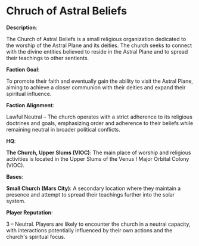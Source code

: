 # Chruch of Astral Beliefs

**Description**: 

The Church of Astral Beliefs is a small religious organization dedicated to the worship of the Astral Plane and its deities. The church seeks to connect with the divine entities believed to reside in the Astral Plane and to spread their teachings to other sentients.

**Faction Goal**:

To promote their faith and eventually gain the ability to visit the Astral Plane, aiming to achieve a closer communion with their deities and expand their spiritual influence.

**Faction Alignment**:

Lawful Neutral – The church operates with a strict adherence to its religious doctrines and goals, emphasizing order and adherence to their beliefs while remaining neutral in broader political conflicts.

**HQ**:

**The Church, Upper Slums (VIOC)**: The main place of worship and religious activities is located in the Upper Slums of the Venus I Major Orbital Colony (VIOC).

**Bases**:

**Small Church (Mars City)**: A secondary location where they maintain a presence and attempt to spread their teachings further into the solar system.

**Player Reputation**:

3 – Neutral. Players are likely to encounter the church in a neutral capacity, with interactions potentially influenced by their own actions and the church's spiritual focus.